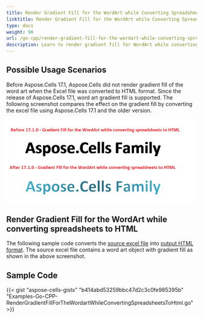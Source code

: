 ```yaml
---
title: Render Gradient Fill for the WordArt while Converting Spreadsheets to HTML with Golang via C++
linktitle: Render Gradient Fill for the WordArt while Converting Spreadsheets to HTML
type: docs
weight: 90
url: /go-cpp/render-gradient-fill-for-the-wordart-while-converting-spreadsheets-to/
description: Learn to render gradient fill for WordArt while converting spreadsheets to HTML with Golang via C++.
---
```


## **Possible Usage Scenarios**
Before Aspose.Cells 17.1, Aspose.Cells did not render gradient fill of the word art when the Excel file was converted to HTML format. Since the release of Aspose.Cells 17.1, word art gradient fill is supported. The following screenshot compares the effect on the gradient fill by converting the excel file using Aspose.Cells 17.1 and the older version.

![todo:image_alt_text](render-gradient-fill-for-the-wordart-while-converting-spreadsheets-to-html_1.png)
## **Render Gradient Fill for the WordArt while converting spreadsheets to HTML**
The following sample code converts the [source excel file](22774111.xlsx) into [output HTML format](22774109.zip). The source excel file contains a word art object with gradient fill as shown in the above screenshot.
## **Sample Code**
{{< gist "aspose-cells-gists" "b414abd53259bbc47d2c3c0fe985395b" "Examples-Go-CPP-RenderGradientFillForTheWordartWhileConvertingSpreadsheetsToHtml.go" >}}